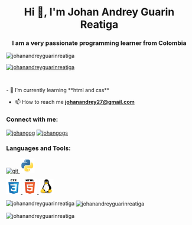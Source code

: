 <h1 align="center">Hi 👋, I'm Johan Andrey Guarin Reatiga</h1>
<h3 align="center">I am a very passionate programming learner from Colombia</h3>

<p align="left"> <img src="https://komarev.com/ghpvc/?username=johanandreyguarinreatiga&label=Profile%20views&color=0e75b6&style=flat" alt="johanandreyguarinreatiga" /> </p>

<p align="left"> <a href="https://github.com/ryo-ma/github-profile-trophy"><img src="https://github-profile-trophy.vercel.app/?username=johanandreyguarinreatiga" alt="johanandreyguarinreatiga" /></a> </p>

<p align="left"> <a href="https://twitter.com/" target="blank"><img src="https://img.shields.io/twitter/follow/?logo=twitter&style=for-the-badge" alt="" /></a> </p>
- 🌱 I’m currently learning **html and css**

- 📫 How to reach me **johanandrey27@gmail.com**
  
<h3 align="left">Connect with me:</h3>
<p align="left">
<a href="https://discord.gg/johangog" target="blank"><img align="center" src="https://raw.githubusercontent.com/rahuldkjain/github-profile-readme-generator/master/src/images/icons/Social/discord.svg" alt="johangog" height="30" width="40" /></a>
<a href="https://instagram.com/johangogs" target="blank"><img align="center" src="https://raw.githubusercontent.com/rahuldkjain/github-profile-readme-generator/master/src/images/icons/Social/instagram.svg" alt="johangogs" height="30" width="40" /></a>
</p>

<h3 align="left">Languages and Tools:</h3>
<p align="left"> <a href="https://git-scm.com/" target="_blank" rel="noreferrer"> <img src="https://www.vectorlogo.zone/logos/git-scm/git-scm-icon.svg" alt="git" width="40" height="40"/> </a> <a href="https://www.python.org" target="_blank" rel="noreferrer"> <img src="https://raw.githubusercontent.com/devicons/devicon/master/icons/python/python-original.svg" alt="python" width="40" height="40"/> </a> </p>
<p align="left"> <a href="https://www.w3schools.com/css/" target="_blank" rel="noreferrer"> <img src="https://raw.githubusercontent.com/devicons/devicon/master/icons/css3/css3-original-wordmark.svg" alt="css3" width="40" height="40"/> </a> <a href="https://www.w3.org/html/" target="_blank" rel="noreferrer"> <img src="https://raw.githubusercontent.com/devicons/devicon/master/icons/html5/html5-original-wordmark.svg" alt="html5" width="40" height="40"/> </a> <a href="https://www.linux.org/" target="_blank" rel="noreferrer"> <img src="https://raw.githubusercontent.com/devicons/devicon/master/icons/linux/linux-original.svg" alt="linux" width="40" height="40"/> </a> </p>
<p><img align="left" src="https://github-readme-stats.vercel.app/api/top-langs?username=johanandreyguarinreatiga&show_icons=true&locale=en&layout=compact" alt="johanandreyguarinreatiga" /></p>

<p>&nbsp;<img align="center" src="https://github-readme-stats.vercel.app/api?username=johanandreyguarinreatiga&show_icons=true&locale=en" alt="johanandreyguarinreatiga" /></p>

<p><img align="center" src="https://github-readme-streak-stats.herokuapp.com/?user=johanandreyguarinreatiga&" alt="johanandreyguarinreatiga" /></p>

